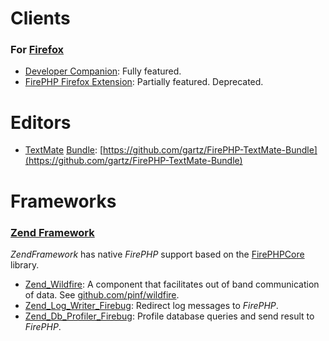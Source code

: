 
Clients
=======

### For [Firefox](http://getfirefox.com/)

  * [Developer Companion](http://developercompanion.com/): Fully featured.
  * [FirePHP Firefox Extension](https://addons.mozilla.org/en-US/firefox/addon/firephp/): Partially featured. Deprecated.


Editors
=======

  * [TextMate](http://macromates.com/) [Bundle](http://wiki.macromates.com/Main/Bundles): [https://github.com/gartz/FirePHP-TextMate-Bundle](https://github.com/gartz/FirePHP-TextMate-Bundle)


Frameworks
==========

### [Zend Framework](http://framework.zend.com/)

*ZendFramework* has native *FirePHP* support based on the [FirePHPCore](Configuration/Traditional) library.

  * [Zend_Wildfire](http://framework.zend.com/manual/en/zend.wildfire.chapter.html): A component that facilitates out of band communication of data. See [github.com/pinf/wildfire](https://github.com/pinf/wildfire).
  * [Zend_Log_Writer_Firebug](http://framework.zend.com/manual/en/zend.log.writers.html#zend.log.writers.firebug): Redirect log messages to *FirePHP*.
  * [Zend_Db_Profiler_Firebug](http://framework.zend.com/manual/en/zend.db.profiler.html#zend.db.profiler.profilers.firebug): Profile database queries and send result to *FirePHP*.
